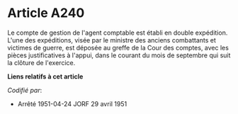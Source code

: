 # Article A240

Le compte de gestion de l'agent comptable est établi en double expédition. L'une des expéditions, visée par le ministre des
anciens combattants et victimes de guerre, est déposée au greffe de la Cour des comptes, avec les pièces justificatives à
l'appui, dans le courant du mois de septembre qui suit la clôture de l'exercice.

**Liens relatifs à cet article**

_Codifié par_:

  - Arrêté 1951-04-24 JORF 29 avril 1951

